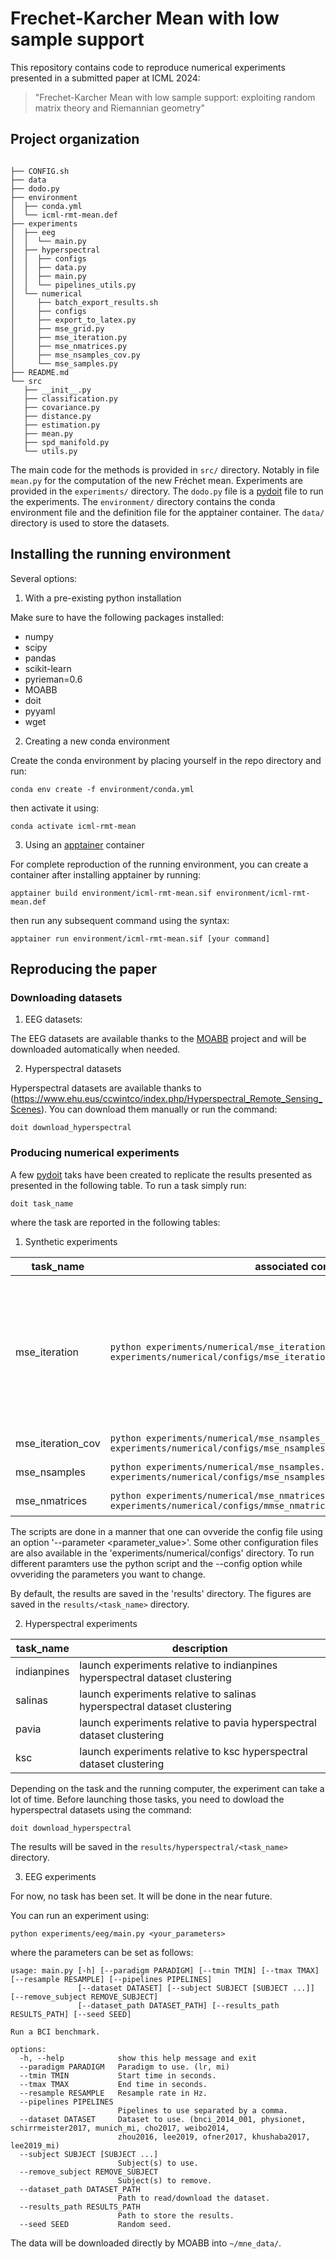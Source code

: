 # Frechet-Karcher Mean with low sample support

This repository contains code to reproduce numerical experiments presented in a submitted paper at ICML 2024:
> "Frechet-Karcher Mean with low sample support: exploiting random matrix theory and Riemannian geometry"

## Project organization

```console

├── CONFIG.sh
├── data
├── dodo.py
├── environment
│  ├── conda.yml
│  └── icml-rmt-mean.def
├── experiments
│  ├── eeg
│  │  └── main.py
│  ├── hyperspectral
│  │  ├── configs
│  │  ├── data.py
│  │  ├── main.py
│  │  └── pipelines_utils.py
│  └── numerical
│     ├── batch_export_results.sh
│     ├── configs
│     ├── export_to_latex.py
│     ├── mse_grid.py
│     ├── mse_iteration.py
│     ├── mse_nmatrices.py
│     ├── mse_nsamples_cov.py
│     └── mse_samples.py
├── README.md
└── src
   ├── __init__.py
   ├── classification.py
   ├── covariance.py
   ├── distance.py
   ├── estimation.py
   ├── mean.py
   ├── spd_manifold.py
   └── utils.py
```

The main code for the methods is provided in `src/` directory. Notably in file `mean.py` for the computation of the new Fréchet mean. Experiments are provided in the `experiments/` directory. The `dodo.py` file is a [pydoit](https://pydoit.org/) file to run the experiments. The `environment/` directory contains the conda environment file and the definition file for the apptainer container. The `data/` directory is used to store the datasets.

## Installing the running environment

Several options:

1. With a pre-existing python installation

Make sure to have the following packages installed:
* numpy
* scipy
* pandas
* scikit-learn
* pyrieman=0.6
* MOABB
* doit
* pyyaml
* wget

2. Creating a new conda environment

Create the conda environment by placing yourself in the repo directory and run:
``` console
conda env create -f environment/conda.yml
```

then activate it using:
``` console
conda activate icml-rmt-mean
```

3. Using an [apptainer](https://apptainer.org/) container

For complete reproduction of the running environment, you can create a container after installing apptainer by running:
```console
apptainer build environment/icml-rmt-mean.sif environment/icml-rmt-mean.def
```

then run any subsequent command using the syntax:
```console
apptainer run environment/icml-rmt-mean.sif [your command]
```

## Reproducing the paper

### Downloading datasets

1. EEG datasets:

The EEG datasets are available thanks to the [MOABB](https://github.com/NeuroTechX/moabb) project and will be downloaded automatically when needed.

2. Hyperspectral datasets

Hyperspectral datasets are available thanks to (https://www.ehu.eus/ccwintco/index.php/Hyperspectral_Remote_Sensing_Scenes). You can download them manually or run the command:
```console
doit download_hyperspectral
```

### Producing numerical experiments 

A few [pydoit](https://pydoit.org/) taks have been created to replicate the results presented as presented in the following table. To run a task simply run:
``` console
doit task_name
```

where the task are reported in the following tables:

1. Synthetic experiments

| task_name         | associated command                                                                                                                  | description                                                                                                           |
|-------------------|-------------------------------------------------------------------------------------------------------------------------------------|-----------------------------------------------------------------------------------------------------------------------|
| mse_iteration     | `python experiments/numerical/mse_iteration.py --config experiments/numerical/configs/mse_iteration.yml`                              | produce visualization of error of MSE of estimated mean as a function of algorithm iteration. Not shown in the paper. |
| mse_iteration_cov | `python experiments/numerical/mse_nsamples_cov.py --config experiments/numerical/configs/mse_nsamples_cov/mse_nsamples_cov_64.yml`    | produces figure 1                                                                                                     |
| mse_nsamples      | `python experiments/numerical/mse_nsamples.py --config experiments/numerical/configs/mse_nsamples/mse_nfeatures_64.yml`               | produces figure 2                                                                                                     |
| mse_nmatrices     | `python experiments/numerical/mse_nmatrices.py -config experiments/numerical/configs/mmse_nmatrices/se_nfeatures_64_nsamples_128.yml` | produces figure 3

The scripts are done in a manner that one can ovveride the config file using an option '--parameter <parameter_value>'. Some other configuration files are also available in the 'experiments/numerical/configs' directory. To run different paramters use the python script and the --config option while ovveriding the parameters you want to change.

By default, the results are saved in the 'results' directory. The figures are saved in the `results/<task_name>` directory.

2. Hyperspectral experiments

| task_name   | description                                                                |
|-------------|----------------------------------------------------------------------------|
| indianpines | launch experiments relative to indianpines hyperspectral dataset clustering |
| salinas     | launch experiments relative to salinas hyperspectral dataset clustering     |
| pavia       | launch experiments relative to pavia hyperspectral dataset clustering       |
| ksc         | launch experiments relative to ksc hyperspectral dataset clustering         |

Depending on the task and the running computer, the experiment can take a lot of time. Before launching those tasks, you need to dowload the hyperspectral datasets using the command:
```console
doit download_hyperspectral
```

The results will be saved in the `results/hyperspectral/<task_name>` directory.

3. EEG experiments

For now, no task has been set. It will be done in the near future.

You can run an experiment using:
```console
python experiments/eeg/main.py <your_parameters>
```

where the parameters can be set as follows:
```console
usage: main.py [-h] [--paradigm PARADIGM] [--tmin TMIN] [--tmax TMAX] [--resample RESAMPLE] [--pipelines PIPELINES]
               [--dataset DATASET] [--subject SUBJECT [SUBJECT ...]] [--remove_subject REMOVE_SUBJECT]
               [--dataset_path DATASET_PATH] [--results_path RESULTS_PATH] [--seed SEED]

Run a BCI benchmark.

options:
  -h, --help            show this help message and exit
  --paradigm PARADIGM   Paradigm to use. (lr, mi)
  --tmin TMIN           Start time in seconds.
  --tmax TMAX           End time in seconds.
  --resample RESAMPLE   Resample rate in Hz.
  --pipelines PIPELINES
                        Pipelines to use separated by a comma.
  --dataset DATASET     Dataset to use. (bnci_2014_001, physionet, schirrmeister2017, munich_mi, cho2017, weibo2014,
                        zhou2016, lee2019, ofner2017, khushaba2017, lee2019_mi)
  --subject SUBJECT [SUBJECT ...]
                        Subject(s) to use.
  --remove_subject REMOVE_SUBJECT
                        Subject(s) to remove.
  --dataset_path DATASET_PATH
                        Path to read/download the dataset.
  --results_path RESULTS_PATH
                        Path to store the results.
  --seed SEED           Random seed.
```

The data will be downloaded directly by MOABB into `~/mne_data/`.
